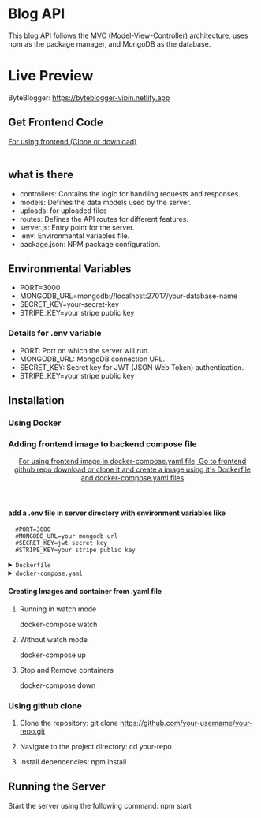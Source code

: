 # Blog API

This blog API follows the MVC (Model-View-Controller) architecture, uses npm as the package manager, and MongoDB as the database.

# Live Preview

ByteBlogger: https://byteblogger-vipin.netlify.app

## Get Frontend Code

<div>
<a href="https://github.com/vipinpatidar/ByteBlogger-server-code" target="_blank">
For using frontend (Clone or download)
</a>
</div>
<br />

## what is there

- controllers: Contains the logic for handling requests and responses.
- models: Defines the data models used by the server.
- uploads: for uploaded files
- routes: Defines the API routes for different features.
- server.js: Entry point for the server.
- .env: Environmental variables file.
- package.json: NPM package configuration.

## Environmental Variables

- PORT=3000
- MONGODB_URL=mongodb://localhost:27017/your-database-name
- SECRET_KEY=your-secret-key
- STRIPE_KEY=your stripe public key

### Details for .env variable

- PORT: Port on which the server will run.
- MONGODB_URL: MongoDB connection URL.
- SECRET_KEY: Secret key for JWT (JSON Web Token) authentication.
- STRIPE_KEY=your stripe public key

## Installation

### Using Docker

### Adding frontend image to backend compose file

<div align="center">
<a href="https://github.com/vipinpatidar/ByteBlogger-client-side" target="_blank">
For using frontend image in docker-compose.yaml file, Go to frontend github repo download or clone it and create a image using it's Dockerfile and docker-compose.yaml files
</a>
</div>

<br />
<br />

#### add a .env file in server directory with environment variables like

      #PORT=3000
      #MONGODB_URL=your mongodb url
      #SECRET_KEY=jwt secret key
      #STRIPE_KEY=your stripe public key

<details>
<summary><code>Dockerfile</code></summary>

```Dockerfile

ARG NODE_VERSION=20.11.0

FROM node:${NODE_VERSION}-alpine

# Use production node environment by default.
ENV NODE_ENV production

WORKDIR /app

# Download dependencies as a separate step to take advantage of Docker's caching.
# Leverage a cache mount to /root/.npm to speed up subsequent builds.
# Leverage a bind mounts to package.json and package-lock.json to avoid having to copy them into
# into this layer.
RUN --mount=type=bind,source=package.json,target=package.json \
    --mount=type=bind,source=package-lock.json,target=package-lock.json \
    --mount=type=cache,target=/root/.npm \
    npm ci --omit=dev

# Run the application as a non-root user.
USER node

# Copy the rest of the source files into the image.
COPY . .

# Expose the port that the application listens on.
EXPOSE 3000

# Run the application.
CMD npm start

```

</details>

<details>
<summary><code>docker-compose.yaml</code></summary>

```dockerfile

# specify the version of docker-compose
version: "3.8"

# define the services/containers to be run
services:
  # define the frontend service
  # we can use any name for the service. A standard naming convention is to use "web" for the frontend
  web:
    depends_on:
      - server
    image: <Your frontend image will come here like: frontend-web:latest>
    # specify the ports to expose for the web service
    # the first number is the port on the host machine
    # the second number is the port inside the container
    ports:
      - 5173:5173

  # define the server service/container
  server:
    # server service depends on the db service so the db service will be started before the server service
    depends_on:
      - db

    # specify the build context for the server service
    build: .

    # specify the ports to expose for the server service
    # the first number is the port on the host machine
    # the second number is the port inside the container
    ports:
      - 3000:3000

    # specify environment variables for the server service
    # for demo purposes, we're using a local mongodb instance
    env_file:
      - .env

      # add a .env file in the server directory with envrioment variables like
      #PORT=3000
      #MONGODB_URL=your mongodb url
      #SECRET_KEY=jwt secret key
      #STRIPE_KEY=your stripe public key

    # establish docker compose watch mode for the server service
    develop:
      # specify the files to watch for changes
      watch:
        # it'll watch for changes in package.json and package-lock.json and rebuild the container and image if there are any changes
        - path: ./package.json
          action: rebuild
        - path: ./package-lock.json
          action: rebuild

        # it'll watch for changes in the server directory and sync the changes with the container real time
        - path: .
          target: /app
          action: sync

  # define the db service
  db:
    # specify the image to use for the db service from docker hub. If we have a custom image, we can specify that in this format
    # In the above two services, we're using the build context to build the image for the service from the Dockerfile so we specify the image as "build: ./frontend" or "build: ./backend".
    # but for the db service, we're using the image from docker hub so we specify the image as "image: mongo:latest"
    # you can find the image name and tag for mongodb from docker hub here: https://hub.docker.com/_/mongo
    image: mongo:latest

    # specify the ports to expose for the db service
    # generally, we do this in server service using mongodb atlas. But for demo purposes, we're using a local mongodb instance
    # usually, mongodb runs on port 27017. So we're exposing the port 27017 on the host machine and mapping it to the port 27017 inside the container
    ports:
      - 27017:27017

    # specify the volumes to mount for the db service
    # we're mounting the volume named "blogAppDB" inside the container at /data/db directory
    # this is done so that the data inside the mongodb container is persisted even if the container is stopped
    volumes:
      - blogAppDB:/data/db

# define the volumes to be used by the services
volumes:
  blogAppDB:

```

</details>

#### Creating Images and container from .yaml file

1.  Running in watch mode

    docker-compose watch

2.  Without watch mode

    docker-compose up

3.  Stop and Remove containers

    docker-compose down

### Using github clone

1. Clone the repository:
   git clone https://github.com/your-username/your-repo.git

2. Navigate to the project directory:
   cd your-repo

3. Install dependencies:
   npm install

## Running the Server

Start the server using the following command: npm start
